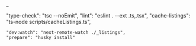 \_

"type-check": "tsc --noEmit",
"lint": "eslint . --ext .ts,.tsx",
"cache-listings": "ts-node scripts/cacheListings.ts",

    "dev:watch": "next-remote-watch ./_listings",
    "prepare": "husky install"
